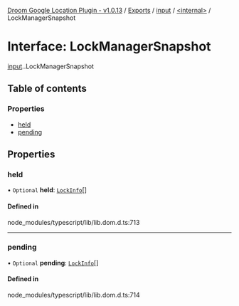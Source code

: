 [Droom Google Location Plugin - v1.0.13](../README.md) / [Exports](../modules.md) / [input](../modules/input.md) / [<internal\>](../modules/input._internal_.md) / LockManagerSnapshot

# Interface: LockManagerSnapshot

[input](../modules/input.md).[<internal>](../modules/input._internal_.md).LockManagerSnapshot

## Table of contents

### Properties

- [held](input._internal_.LockManagerSnapshot.md#held)
- [pending](input._internal_.LockManagerSnapshot.md#pending)

## Properties

### held

• `Optional` **held**: [`LockInfo`](input._internal_.LockInfo.md)[]

#### Defined in

node_modules/typescript/lib/lib.dom.d.ts:713

___

### pending

• `Optional` **pending**: [`LockInfo`](input._internal_.LockInfo.md)[]

#### Defined in

node_modules/typescript/lib/lib.dom.d.ts:714
